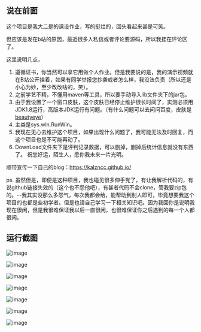 ## 说在前面
这个项目是我大二是的课设作业，写的挺烂的，回头看起来甚是可笑。

但应该是发在b站的原因，最近很多人私信或者评论要源码，所以我挂在评论区了。

这里说明几点，
1. 遵循证书，你当然可以拿它用做个人作业。但是我要说的是，我的演示视频就在B站公开挂着，如果有同学举报您抄袭或者怎么样，我没法负责（所以还是小心为妙，至少改改啥的，笑）。
2. 之前学艺不精，不懂用maven等工具，所以要手动导入lib文件夹下的jar包。
3. 由于我设置了一个窗口皮肤，这个皮肤已经停止维护很长时间了，实测必须用JDK1.8运行，高版本JDK运行有问题。（有什么问题可以去问问百度，皮肤是[beautyeye](https://github.com/JackJiang2011/beautyeye)）
4. 主类是sys.win.RunWin。
5. 我现在无心去维护这个项目，如果出现什么问题了，我可能无法及时回复，而这个项目也是不可能再动了。
6. DownLoad文件夹下是评判记录数据，可以删掉，删掉后统计信息就没有东西了。
祝您好运，陌生人，愿你我未来一片光明。

顺带宣传一下自己的blog：https://kalzncc.github.io/

ps. 虽然但是，即便是这种项目，我也碰见很多伸手党了，有让我解析代码的，有说github链接失效的（这个也不怨他吧），有甚者代码不会clone，管我要zip包的。--我其实没那么多怨气，每次我都会给，能帮助到别人即可，毕竟想要我这个项目的也都是些初学者。但是也请自己学习一下相关知识吧。因为我回你是说明我现在很闲，但是我很难保证我以后一直很闲，也很难保证你之后遇到的每一个人都很闲。


## 运行截图
![image](https://user-images.githubusercontent.com/44296812/122388199-35407380-cfa2-11eb-8a57-41019d7fdb7c.png)

![image](https://user-images.githubusercontent.com/44296812/122388231-42f5f900-cfa2-11eb-99e9-5da65aeaec12.png)

![image](https://user-images.githubusercontent.com/44296812/122388246-46898000-cfa2-11eb-9009-4d5c49cc009d.png)

![image](https://user-images.githubusercontent.com/44296812/122388268-4d17f780-cfa2-11eb-8746-2fc27df0c685.png)

![image](https://user-images.githubusercontent.com/44296812/122388292-543f0580-cfa2-11eb-857e-21c602af6079.png)

![image](https://user-images.githubusercontent.com/44296812/122388465-7df82c80-cfa2-11eb-9277-a849cf3020e1.png)

![image](https://user-images.githubusercontent.com/44296812/122388513-86e8fe00-cfa2-11eb-954e-2af7999ab89e.png)
